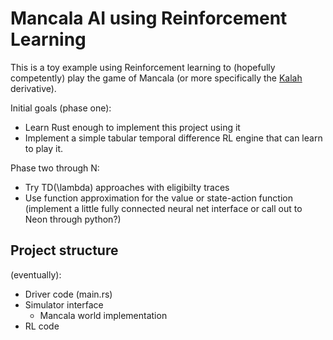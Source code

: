 # Mancala AI using Reinforcement Learning

This is a toy example using Reinforcement learning to (hopefully competently) play the game of Mancala (or more specifically the [Kalah](https://en.wikipedia.org/wiki/Kalah) derivative). 

Initial goals (phase one):
- Learn Rust enough to implement this project using it
- Implement a simple tabular temporal difference RL engine that can learn to play it.

Phase two through N:
- Try TD(\lambda) approaches with eligibilty traces
- Use function approximation for the value or state-action function (implement a little fully connected neural net interface or call out to Neon through python?)

## Project structure

(eventually):

- Driver code (main.rs)
- Simulator interface
  - Mancala world implementation
- RL code
